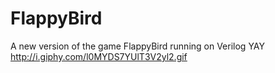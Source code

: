 # FlappyBird
A new version of the game FlappyBird running on Verilog
 YAY
http://i.giphy.com/l0MYDS7YUlT3V2yl2.gif
